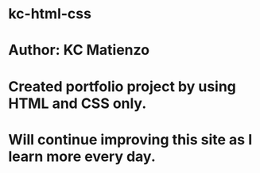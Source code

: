 # kc-html-css
# Author: KC Matienzo
# Created portfolio project by using HTML and CSS only.
# Will continue improving this site as I learn more every day.
